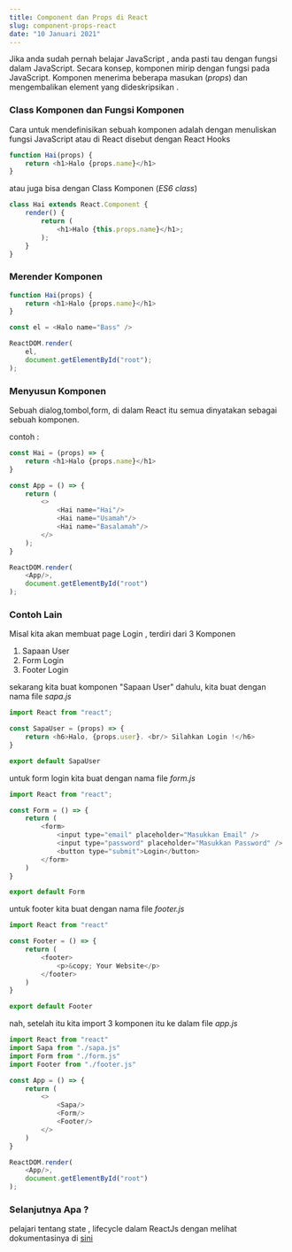 ```yaml
---
title: Component dan Props di React
slug: component-props-react
date: "10 Januari 2021"
---
```


Jika anda sudah pernah belajar JavaScript , anda pasti tau dengan fungsi dalam JavaScript. Secara konsep, komponen mirip dengan fungsi pada JavaScript. Komponen menerima beberapa masukan (*props*) dan mengembalikan element yang dideskripsikan .


### Class Komponen dan Fungsi Komponen

Cara untuk mendefinisikan sebuah komponen adalah dengan menuliskan fungsi JavaScript atau di React disebut dengan React Hooks

```js
function Hai(props) {
    return <h1>Halo {props.name}</h1>
}
```

atau juga bisa dengan Class Komponen (*ES6* *class*) 

```js
class Hai extends React.Component {
    render() {
        return (
            <h1>Halo {this.props.name}</h1>;
        );
    }
}
```

### Merender Komponen

```js
function Hai(props) {
    return <h1>Halo {props.name}</h1>
}

const el = <Halo name="Bass" />

ReactDOM.render(
    el,
    document.getElementById("root");
);
```

### Menyusun Komponen

Sebuah dialog,tombol,form, di dalam React itu semua dinyatakan sebagai sebuah komponen.

contoh :

```js
const Hai = (props) => {
    return <h1>Halo {props.name}</h1>
}

const App = () => {
    return (
        <>
            <Hai name="Hai"/>
            <Hai name="Usamah"/>
            <Hai name="Basalamah"/>
        </>
    );
}

ReactDOM.render(
    <App/>,
    document.getElementById("root")
);

```

### Contoh Lain

Misal kita akan membuat page Login , terdiri dari 3 Komponen

1. Sapaan User
2. Form Login
3. Footer Login
   
sekarang kita buat komponen "Sapaan User" dahulu, kita buat dengan nama file *sapa.js*

```js
import React from "react";

const SapaUser = (props) => {
    return <h6>Halo, {props.user}. <br/> Silahkan Login !</h6>
}

export default SapaUser
```

untuk form login kita buat dengan nama file *form.js*

```js
import React from "react";

const Form = () => {
    return (
        <form>
            <input type="email" placeholder="Masukkan Email" />
            <input type="password" placeholder="Masukkan Password" />
            <button type="submit">Login</button>
        </form>
    )
}

export default Form
```

untuk footer kita buat dengan nama file *footer.js*

```js
import React from "react"

const Footer = () => {
    return (
        <footer>
            <p>&copy; Your Website</p>
        </footer>
    )
}

export default Footer
```

nah, setelah itu kita import 3 komponen itu ke dalam file *app.js*

```js
import React from "react"
import Sapa from "./sapa.js"
import Form from "./form.js"
import Footer from "./footer.js"

const App = () => {
    return (
        <>
            <Sapa/>
            <Form/>
            <Footer/>
        </>
    )
}

ReactDOM.render(
    <App/>,
    document.getElementById("root")
);
```

### Selanjutnya Apa ?

pelajari tentang state , lifecycle dalam ReactJs dengan melihat dokumentasinya di [sini](https://id.reactjs.org/docs/state-and-lifecycle.html)
